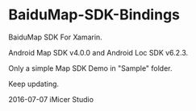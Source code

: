 # BaiduMap-SDK-Bindings
BaiduMap SDK For Xamarin.

Android Map SDK v4.0.0 and Android Loc SDK v6.2.3.

Only a simple Map SDK Demo in "Sample" folder.

Keep updating.








2016-07-07 
iMicer Studio
